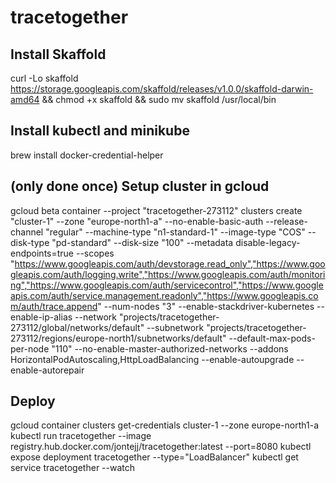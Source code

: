 # tracetogether

## Install Skaffold
curl -Lo skaffold https://storage.googleapis.com/skaffold/releases/v1.0.0/skaffold-darwin-amd64 && chmod +x skaffold && sudo mv skaffold /usr/local/bin

## Install kubectl and minikube


brew install docker-credential-helper


## (only done once) Setup cluster in gcloud

gcloud beta container --project "tracetogether-273112" clusters create "cluster-1" --zone "europe-north1-a" --no-enable-basic-auth --release-channel "regular" --machine-type "n1-standard-1" --image-type "COS" --disk-type "pd-standard" --disk-size "100" --metadata disable-legacy-endpoints=true --scopes "https://www.googleapis.com/auth/devstorage.read_only","https://www.googleapis.com/auth/logging.write","https://www.googleapis.com/auth/monitoring","https://www.googleapis.com/auth/servicecontrol","https://www.googleapis.com/auth/service.management.readonly","https://www.googleapis.com/auth/trace.append" --num-nodes "3" --enable-stackdriver-kubernetes --enable-ip-alias --network "projects/tracetogether-273112/global/networks/default" --subnetwork "projects/tracetogether-273112/regions/europe-north1/subnetworks/default" --default-max-pods-per-node "110" --no-enable-master-authorized-networks --addons HorizontalPodAutoscaling,HttpLoadBalancing --enable-autoupgrade --enable-autorepair

## Deploy
gcloud container clusters get-credentials cluster-1 --zone europe-north1-a
kubectl run tracetogether --image registry.hub.docker.com/jontejj/tracetogether:latest --port=8080
kubectl expose deployment tracetogether --type="LoadBalancer"
kubectl get service tracetogether --watch
